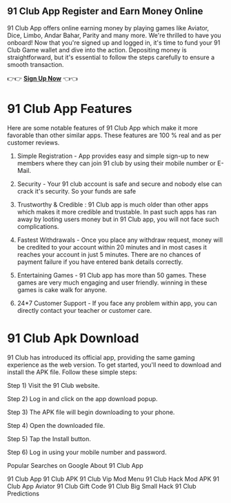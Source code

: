 ## 91 Club App Register and Earn Money Online

91 Club App offers online earning money by playing games like Aviator, Dice, Limbo, Andar Bahar, Parity and many more. We're thrilled to have you onboard! Now that you're signed up and logged in, it's time to fund your 91 Club Game wallet and dive into the action. Depositing money is straightforward, but it's essential to follow the steps carefully to ensure a smooth transaction.

👉👉 [**Sign Up Now**]([url](https://91-clubapk.com/)) 👈👈

# 91 Club App Features

Here are some notable features of 91 Club App which make it more favorable than other similar apps. These features are 100 % real and as per customer reviews.

1) Simple Registration - App provides easy and simple sign-up to new members where they can join 91 club by using their mobile number or E-Mail.

2) Security - Your 91 club account is safe and secure and nobody else can crack it's security. So your funds are safe

3) Trustworthy & Credible : 91 Club app is much older than other apps which makes it more credible and trustable. In past such apps has ran away by looting users money but in 91 Club app, you will not face such complications.

4) Fastest Withdrawals - Once you place any withdraw request, money will be credited to your account within 20 minutes and in most cases it reaches your account in just 5 minutes. There are no chances of payment failure if you have entered bank details correctly.

5) Entertaining Games - 91 Club app has more than 50 games. These games are very much engaging and user friendly. winning in these games is cake walk for anyone.

6) 24*7 Customer Support - If you face any problem within app, you can directly contact your teacher or customer care.

# 91 Club Apk Download

91 Club has introduced its official app, providing the same gaming experience as the web version. To get started, you'll need to download and install the APK file. Follow these simple steps:

Step 1) Visit the 91 Club website.

Step 2) Log in and click on the app download popup.

Step 3) The APK file will begin downloading to your phone.

Step 4) Open the downloaded file.

Step 5) Tap the Install button.

Step 6) Log in using your mobile number and password.

Popular Searches on Google About 91 Club App

91 Club App
91 Club APK
91 Club Vip Mod Menu
91 Club Hack Mod APK
91 Club App Aviator
91 Club Gift Code
91 Club Big Small Hack
91 Club Predictions 


